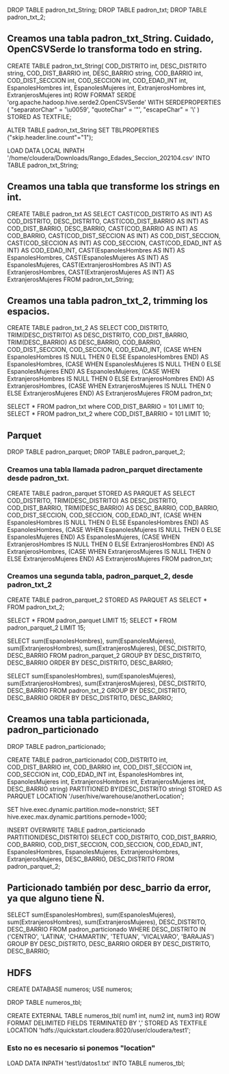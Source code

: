 DROP TABLE padron_txt_String;
DROP TABLE padron_txt;
DROP TABLE padron_txt_2;


## Creamos una tabla padron_txt_String. Cuidado, OpenCSVSerde lo transforma todo en string.

CREATE TABLE padron_txt_String(
COD_DISTRITO int,
DESC_DISTRITO string,
COD_DIST_BARRIO int,
DESC_BARRIO string,
COD_BARRIO int,
COD_DIST_SECCION int,
COD_SECCION int,
COD_EDAD_INT int,
EspanolesHombres int,
EspanolesMujeres int,
ExtranjerosHombres int,
ExtranjerosMujeres int)
ROW FORMAT SERDE 'org.apache.hadoop.hive.serde2.OpenCSVSerde'
WITH SERDEPROPERTIES (
   "separatorChar" = '\u0059',
   "quoteChar"     = '"',
   "escapeChar"    = '\\'
)
STORED AS TEXTFILE;

ALTER TABLE padron_txt_String SET TBLPROPERTIES ("skip.header.line.count"="1");

LOAD DATA LOCAL INPATH '/home/cloudera/Downloads/Rango_Edades_Seccion_202104.csv' INTO TABLE padron_txt_String;



## Creamos una tabla que transforme los strings en int.


CREATE TABLE padron_txt AS
SELECT CAST(COD_DISTRITO AS INT) AS COD_DISTRITO, DESC_DISTRITO, CAST(COD_DIST_BARRIO AS INT) AS COD_DIST_BARRIO, DESC_BARRIO, CAST(COD_BARRIO AS INT) AS COD_BARRIO, CAST(COD_DIST_SECCION AS INT) AS COD_DIST_SECCION, CAST(COD_SECCION AS INT) AS COD_SECCION, CAST(COD_EDAD_INT AS INT) AS COD_EDAD_INT, CAST(EspanolesHombres AS INT) AS EspanolesHombres, CAST(EspanolesMujeres AS INT) AS EspanolesMujeres, CAST(ExtranjerosHombres AS INT) AS ExtranjerosHombres, CAST(ExtranjerosMujeres AS INT) AS ExtranjerosMujeres FROM padron_txt_String;



## Creamos una tabla padron_txt_2, trimming los espacios.


CREATE TABLE padron_txt_2 AS
SELECT COD_DISTRITO, TRIM(DESC_DISTRITO) AS DESC_DISTRITO, COD_DIST_BARRIO, TRIM(DESC_BARRIO) AS DESC_BARRIO, COD_BARRIO, COD_DIST_SECCION, COD_SECCION, COD_EDAD_INT, (CASE WHEN EspanolesHombres IS NULL THEN 0 ELSE EspanolesHombres END) AS EspanolesHombres, (CASE WHEN EspanolesMujeres IS NULL THEN 0 ELSE EspanolesMujeres END) AS EspanolesMujeres, (CASE WHEN ExtranjerosHombres IS NULL THEN 0 ELSE ExtranjerosHombres END) AS ExtranjerosHombres, (CASE WHEN ExtranjerosMujeres IS NULL THEN 0 ELSE ExtranjerosMujeres END) AS ExtranjerosMujeres FROM padron_txt;


SELECT * FROM padron_txt where COD_DIST_BARRIO = 101 LIMIT 10;
SELECT * FROM padron_txt_2 where COD_DIST_BARRIO = 101 LIMIT 10;




## Parquet


DROP TABLE padron_parquet;
DROP TABLE padron_parquet_2;


### Creamos una tabla llamada padron_parquet directamente desde padron_txt.

CREATE TABLE padron_parquet STORED AS PARQUET AS SELECT COD_DISTRITO, TRIM(DESC_DISTRITO) AS DESC_DISTRITO, COD_DIST_BARRIO, TRIM(DESC_BARRIO) AS DESC_BARRIO, COD_BARRIO, COD_DIST_SECCION, COD_SECCION, COD_EDAD_INT, (CASE WHEN EspanolesHombres IS NULL THEN 0 ELSE EspanolesHombres END) AS EspanolesHombres, (CASE WHEN EspanolesMujeres IS NULL THEN 0 ELSE EspanolesMujeres END) AS EspanolesMujeres, (CASE WHEN ExtranjerosHombres IS NULL THEN 0 ELSE ExtranjerosHombres END) AS ExtranjerosHombres, (CASE WHEN ExtranjerosMujeres IS NULL THEN 0 ELSE ExtranjerosMujeres END) AS ExtranjerosMujeres FROM padron_txt;



### Creamos una segunda tabla, padron_parquet_2, desde padron_txt_2


CREATE TABLE padron_parquet_2 STORED AS PARQUET AS SELECT * FROM padron_txt_2;

SELECT * FROM padron_parquet LIMIT 15;
SELECT * FROM padron_parquet_2 LIMIT 15;


SELECT sum(EspanolesHombres), sum(EspanolesMujeres), sum(ExtranjerosHombres), sum(ExtranjerosMujeres), DESC_DISTRITO, DESC_BARRIO FROM padron_parquet_2 GROUP BY DESC_DISTRITO, DESC_BARRIO ORDER BY DESC_DISTRITO, DESC_BARRIO;

SELECT sum(EspanolesHombres), sum(EspanolesMujeres), sum(ExtranjerosHombres), sum(ExtranjerosMujeres), DESC_DISTRITO, DESC_BARRIO FROM padron_txt_2 GROUP BY DESC_DISTRITO, DESC_BARRIO ORDER BY DESC_DISTRITO, DESC_BARRIO;



## Creamos una tabla particionada, padron_particionado


DROP TABLE padron_particionado;

CREATE TABLE padron_particionado(
COD_DISTRITO int,
COD_DIST_BARRIO int,
COD_BARRIO int,
COD_DIST_SECCION int,
COD_SECCION int,
COD_EDAD_INT int,
EspanolesHombres int,
EspanolesMujeres int,
ExtranjerosHombres int,
ExtranjerosMujeres int,
DESC_BARRIO string)
PARTITIONED BY(DESC_DISTRITO string) STORED AS PARQUET
LOCATION '/user/hive/warehouse/anotherLocation';

SET hive.exec.dynamic.partition.mode=nonstrict;
SET hive.exec.max.dynamic.partitions.pernode=1000;

INSERT OVERWRITE TABLE padron_particionado
PARTITION(DESC_DISTRITO)
SELECT COD_DISTRITO,
COD_DIST_BARRIO,
COD_BARRIO,
COD_DIST_SECCION,
COD_SECCION,
COD_EDAD_INT,
EspanolesHombres,
EspanolesMujeres,
ExtranjerosHombres,
ExtranjerosMujeres, DESC_BARRIO, DESC_DISTRITO FROM padron_parquet_2;

## Particionado también por desc_barrio da error, ya que alguno tiene Ñ.


SELECT sum(EspanolesHombres), sum(EspanolesMujeres), sum(ExtranjerosHombres), sum(ExtranjerosMujeres), DESC_DISTRITO, DESC_BARRIO FROM padron_particionado WHERE DESC_DISTRITO IN ('CENTRO', 'LATINA', 'CHAMARTIN', 'TETUAN', 'VICALVARO', 'BARAJAS') GROUP BY DESC_DISTRITO, DESC_BARRIO ORDER BY DESC_DISTRITO, DESC_BARRIO;



## HDFS


CREATE DATABASE numeros;
USE numeros;

DROP TABLE numeros_tbl;

CREATE EXTERNAL TABLE numeros_tbl(
num1 int,
num2 int,
num3 int)
ROW FORMAT DELIMITED
FIELDS TERMINATED BY ','
STORED AS TEXTFILE
LOCATION 'hdfs://quickstart.cloudera:8020/user/cloudera/test1';


### Esto no es necesario si ponemos "location"
LOAD DATA INPATH 'test1/datos1.txt' INTO TABLE numeros_tbl;


